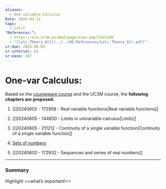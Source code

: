 ```yaml
---
aliases:
  - One variable Calculus
Date: 2024-03-12
tags:
  - CalcI
"References:":
  - https://ocw.uc3m.es/mod/page/view.php?id=5298
  - "[Calc_Theory_All](../../00.References/Calc_Theory_All.pdf)"
sr-due: 2024-06-03
sr-interval: 62
sr-ease: 267
---
```

# One-var Calculus: 
Based on the [courseware course](https://ocw.uc3m.es/mod/page/view.php?id=5299) and the UC3M course, the **following chapters are proposed:**

1. [[20240602 - 172958 - Real variable functions|Real variable functions]]
2. [[20240605 - 144850 - Limits in univariable calculus|Limits]]
3. [[20240605 - 211212 - Continuity of a single variable function|Continuity of a single variable function]]


5. [Sets of numbers](../../02%20-%20Atomic/Sets%20of%20numbers.md)
6. [[20240602 - 172932 - Sequences and series of real numbers]]



---
### Summary
Highlight ==what’s important!==
